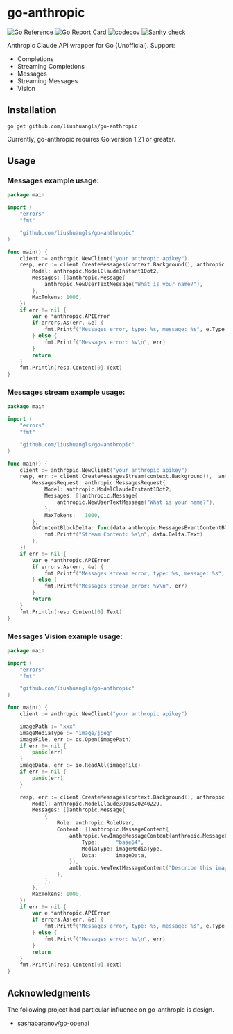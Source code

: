 # go-anthropic

[![Go Reference](https://pkg.go.dev/badge/github.com/liushuangls/go-anthropic.svg)](https://pkg.go.dev/github.com/liushuangls/go-anthropic)
[![Go Report Card](https://goreportcard.com/badge/github.com/liushuangls/go-anthropic)](https://goreportcard.com/report/github.com/liushuangls/go-anthropic)
[![codecov](https://codecov.io/gh/liushuangls/go-anthropic/graph/badge.svg?token=O6JSAOZORX)](https://codecov.io/gh/liushuangls/go-anthropic)
[![Sanity check](https://github.com/liushuangls/go-anthropic/actions/workflows/pr.yml/badge.svg)](https://github.com/liushuangls/go-anthropic/actions/workflows/pr.yml)

Anthropic Claude API wrapper for Go (Unofficial). Support:

- Completions
- Streaming Completions
- Messages
- Streaming Messages
- Vision

## Installation

```
go get github.com/liushuangls/go-anthropic
```

Currently, go-anthropic requires Go version 1.21 or greater.

## Usage

### Messages example usage:

```go
package main

import (
	"errors"
	"fmt"

	"github.com/liushuangls/go-anthropic"
)

func main() {
	client := anthropic.NewClient("your anthropic apikey")
	resp, err := client.CreateMessages(context.Background(), anthropic.MessagesRequest{
		Model: anthropic.ModelClaudeInstant1Dot2,
		Messages: []anthropic.Message{
			anthropic.NewUserTextMessage("What is your name?"),
		},
		MaxTokens: 1000,
	})
	if err != nil {
		var e *anthropic.APIError
		if errors.As(err, &e) {
			fmt.Printf("Messages error, type: %s, message: %s", e.Type, e.Message)
		} else {
			fmt.Printf("Messages error: %v\n", err)
        }
		return
	}
	fmt.Println(resp.Content[0].Text)
}
```

### Messages stream example usage:

```go
package main

import (
	"errors"
	"fmt"

	"github.com/liushuangls/go-anthropic"
)

func main() {
	client := anthropic.NewClient("your anthropic apikey")
	resp, err := client.CreateMessagesStream(context.Background(),  anthropic.MessagesStreamRequest{
		MessagesRequest: anthropic.MessagesRequest{
			Model: anthropic.ModelClaudeInstant1Dot2,
			Messages: []anthropic.Message{
				anthropic.NewUserTextMessage("What is your name?"),
			},
			MaxTokens:   1000,
		},
		OnContentBlockDelta: func(data anthropic.MessagesEventContentBlockDeltaData) {
			fmt.Printf("Stream Content: %s\n", data.Delta.Text)
		},
	})
	if err != nil {
		var e *anthropic.APIError
		if errors.As(err, &e) {
			fmt.Printf("Messages stream error, type: %s, message: %s", e.Type, e.Message)
		} else {
			fmt.Printf("Messages stream error: %v\n", err)
        }
		return
	}
	fmt.Println(resp.Content[0].Text)
}
```

### Messages Vision example usage:

```go
package main

import (
	"errors"
	"fmt"

	"github.com/liushuangls/go-anthropic"
)

func main() {
	client := anthropic.NewClient("your anthropic apikey")

	imagePath := "xxx"
	imageMediaType := "image/jpeg"
	imageFile, err := os.Open(imagePath)
	if err != nil {
		panic(err)
	}
	imageData, err := io.ReadAll(imageFile)
	if err != nil {
		panic(err)
	}

	resp, err := client.CreateMessages(context.Background(), anthropic.MessagesRequest{
		Model: anthropic.ModelClaude3Opus20240229,
		Messages: []anthropic.Message{
			{
				Role: anthropic.RoleUser,
				Content: []anthropic.MessageContent{
					anthropic.NewImageMessageContent(anthropic.MessageContentImageSource{
						Type:      "base64",
						MediaType: imageMediaType,
						Data:      imageData,
					}),
					anthropic.NewTextMessageContent("Describe this image."),
				},
			},
		},
		MaxTokens: 1000,
	})
	if err != nil {
		var e *anthropic.APIError
		if errors.As(err, &e) {
			fmt.Printf("Messages error, type: %s, message: %s", e.Type, e.Message)
		} else {
			fmt.Printf("Messages error: %v\n", err)
        }
		return
	}
	fmt.Println(resp.Content[0].Text)
}
```

## Acknowledgments
The following project had particular influence on go-anthropic is design.

- [sashabaranov/go-openai](https://github.com/sashabaranov/go-openai)


